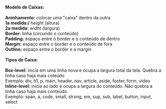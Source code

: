 <b>Modelo de Caixas:</b><br><br>
<b>Aninhamento:</b> colocar uma "caixa" dentro da outra<br>
<b>1a medida:/</b> height (altura)<br>
<b>2a medida:</b> widht (largura)<br>
<b>Border:</b> linha (circundo o conteúdo)<br>
<b>Padding:</b> espaço entre o border e o conteúdo de dentro<br>
<b>Margin:</b> espaço entre o border e o conteúdo de fora<br>
<b>Outline:</b> espaço entre o border e a margin<br><br>
<b>Tipos de Caixa:</b><br><br>
<b>Box-level:</b> inicia em uma linha nova e ocupa a largura total da tela. Quebra a linha caso haja mais coteúdo<br>
Exemplo: div, h1, p, main, header, nav, article, aside, footer, form, video<br>
<b>Inline-level:</b> inicia ao lado e ocupa a largura do conteúdo. Não quebra a linha caso haja mais conteúdo.<br>
Exemplo: span, a, code, small, strong, em, sup, sub, label, button, input, select
